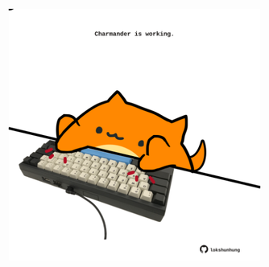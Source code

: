 <!-- built at 26/12/2023, 15:00:49 UTC -->
<p align="center">
  <img width="500" height="500" src="./ReadmeImage.svg">
</p>
